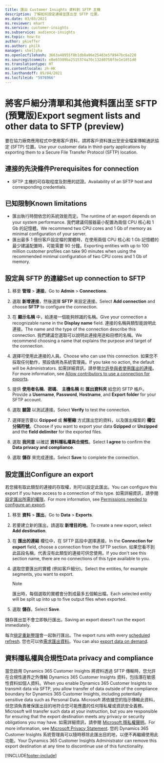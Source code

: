 ```yaml
---
title: 匯出 Customer Insights 資料到 SFTP 主機
description: 了解如何設定連接並匯出至 SFTP 位置。
ms.date: 03/03/2021
ms.reviewer: mhart
ms.service: customer-insights
ms.subservice: audience-insights
ms.topic: how-to
author: pkieffer
ms.author: philk
manager: shellyha
ms.openlocfilehash: 3663a48955f0b1db8a96e25403e5f8947bc6a220
ms.sourcegitcommit: e8e03309ba2515374a70c132d0758f3e1e1851d0
ms.translationtype: HT
ms.contentlocale: zh-HK
ms.lasthandoff: 05/04/2021
ms.locfileid: "5976966"
---
```

# <a name="export-segment-lists-and-other-data-to-sftp-preview"></a><span data-ttu-id="39863-103">將客戶細分清單和其他資料匯出至 SFTP (預覽版)</span><span class="sxs-lookup"><span data-stu-id="39863-103">Export segment lists and other data to SFTP (preview)</span></span>

<span data-ttu-id="39863-104">要在協力廠商應用程式中使用客戶資料，請將客戶資料匯出至安全檔案傳輸通訊協定 (SFTP) 位置。</span><span class="sxs-lookup"><span data-stu-id="39863-104">Use your customer data in third-party applications by exporting them to a Secure File Transfer Protocol (SFTP) location.</span></span>

## <a name="prerequisites-for-connection"></a><span data-ttu-id="39863-105">連接的先決條件</span><span class="sxs-lookup"><span data-stu-id="39863-105">Prerequisites for connection</span></span>

- <span data-ttu-id="39863-106">SFTP 主機的可存取程度及對應的認證。</span><span class="sxs-lookup"><span data-stu-id="39863-106">Availability of an SFTP host and corresponding credentials.</span></span>

## <a name="known-limitations"></a><span data-ttu-id="39863-107">已知限制</span><span class="sxs-lookup"><span data-stu-id="39863-107">Known limitations</span></span>

- <span data-ttu-id="39863-108">匯出執行時間依您的系統效能而定。</span><span class="sxs-lookup"><span data-stu-id="39863-108">The runtime of an export depends on your system performance.</span></span> <span data-ttu-id="39863-109">我們建議伺服器最小配置為兩個 CPU 核心和 1 Gb 的記憶體。</span><span class="sxs-lookup"><span data-stu-id="39863-109">We recommend two CPU cores and 1 Gb of memory as minimal configuration of your server.</span></span> 
- <span data-ttu-id="39863-110">匯出最多 1 億份客戶設定檔的實體時，在使用兩個 CPU 核心和 1 Gb 記憶體的最少建議配置時，可能需要 90 分鐘。</span><span class="sxs-lookup"><span data-stu-id="39863-110">Exporting entities with up to 100 million customer profiles can take 90 minutes when using the recommended minimal configuration of two CPU cores and 1 Gb of memory.</span></span> 

## <a name="set-up-connection-to-sftp"></a><span data-ttu-id="39863-111">設定與 SFTP 的連線</span><span class="sxs-lookup"><span data-stu-id="39863-111">Set up connection to SFTP</span></span>

1. <span data-ttu-id="39863-112">移至 **管理** > **連接**。</span><span class="sxs-lookup"><span data-stu-id="39863-112">Go to **Admin** > **Connections**.</span></span>

1. <span data-ttu-id="39863-113">選取 **新增連接**，然後選擇 **SFTP** 來設定連接。</span><span class="sxs-lookup"><span data-stu-id="39863-113">Select **Add connection** and choose **SFTP** to configure the connection.</span></span>

1. <span data-ttu-id="39863-114">在 **顯示名稱** 中，給連接一個能夠辨識的名稱。</span><span class="sxs-lookup"><span data-stu-id="39863-114">Give your connection a recognizable name in the **Display name** field.</span></span> <span data-ttu-id="39863-115">連接的名稱與類型能說明此連接。</span><span class="sxs-lookup"><span data-stu-id="39863-115">The name and the type of the connection describe this connection.</span></span> <span data-ttu-id="39863-116">我們建議您選取可以說明此連接用途和目標的名稱。</span><span class="sxs-lookup"><span data-stu-id="39863-116">We recommend choosing a name that explains the purpose and target of the connection.</span></span>

1. <span data-ttu-id="39863-117">選擇可使用此連接的人員。</span><span class="sxs-lookup"><span data-stu-id="39863-117">Choose who can use this connection.</span></span> <span data-ttu-id="39863-118">如果您不採取任何動作，預設值將為系統管理員。</span><span class="sxs-lookup"><span data-stu-id="39863-118">If you take no action, the default will be Administrators.</span></span> <span data-ttu-id="39863-119">如需詳細資訊，請參閱[允許參與者使用匯出的連接](connections.md#allow-contributors-to-use-a-connection-for-exports)。</span><span class="sxs-lookup"><span data-stu-id="39863-119">For more information, see [Allow contributors to use a connection for exports](connections.md#allow-contributors-to-use-a-connection-for-exports).</span></span>

1. <span data-ttu-id="39863-120">提供 **使用者名稱**、**密碼**、 **主機名稱** 和 **匯出資料夾** 給您的 SFTP 帳戶。</span><span class="sxs-lookup"><span data-stu-id="39863-120">Provide a **Username**, **Password**, **Hostname**, and **Export folder** for your SFTP account.</span></span>

1. <span data-ttu-id="39863-121">選取 **驗證** 以測試連接。</span><span class="sxs-lookup"><span data-stu-id="39863-121">Select **Verify** to test the connection.</span></span>

1. <span data-ttu-id="39863-122">選擇是否要以 **Gzipped** 或 **解壓縮** 方式匯出您的資料，以及匯出檔案的 **欄位分隔符號**。</span><span class="sxs-lookup"><span data-stu-id="39863-122">Choose if you want to export your data **Gzipped** or **Unzipped** and the **field delimiter** for the exported files.</span></span>

1. <span data-ttu-id="39863-123">選取 **我同意** 以確認 **資料隱私權與合規性**。</span><span class="sxs-lookup"><span data-stu-id="39863-123">Select **I agree** to confirm the **Data privacy and compliance**.</span></span>

1. <span data-ttu-id="39863-124">選取 **儲存** 來完成連接。</span><span class="sxs-lookup"><span data-stu-id="39863-124">Select **Save** to complete the connection.</span></span>

## <a name="configure-an-export"></a><span data-ttu-id="39863-125">設定匯出</span><span class="sxs-lookup"><span data-stu-id="39863-125">Configure an export</span></span>

<span data-ttu-id="39863-126">若您擁有取此類型的連接的存取權，則可以設定此匯出。</span><span class="sxs-lookup"><span data-stu-id="39863-126">You can configure this export if you have access to a connection of this type.</span></span> <span data-ttu-id="39863-127">如需詳細資訊，請參閱[設定匯出所需的權限](export-destinations.md#set-up-a-new-export)。</span><span class="sxs-lookup"><span data-stu-id="39863-127">For more information, see [Permissions needed to configure an export](export-destinations.md#set-up-a-new-export).</span></span>

1. <span data-ttu-id="39863-128">移至 **資料** > **匯出**。</span><span class="sxs-lookup"><span data-stu-id="39863-128">Go to **Data** > **Exports**.</span></span>

1. <span data-ttu-id="39863-129">若要建立新的匯出，請選取 **新增目的地**。</span><span class="sxs-lookup"><span data-stu-id="39863-129">To create a new export, select **Add destination**.</span></span>

1. <span data-ttu-id="39863-130">在 **匯出的連結** 欄位中，在 SFTP 區段中選擇連接。</span><span class="sxs-lookup"><span data-stu-id="39863-130">In the **Connection for export** field, choose a connection from the SFTP section.</span></span> <span data-ttu-id="39863-131">如果您看不到此區段名稱，代表沒有此類型的連接可供您使用。</span><span class="sxs-lookup"><span data-stu-id="39863-131">If you don't see this section name, there are no connections of this type available to you.</span></span>

1. <span data-ttu-id="39863-132">選取您要匯出的實體 (例如客戶細分)。</span><span class="sxs-lookup"><span data-stu-id="39863-132">Select the entities, for example segments, you want to export.</span></span>

   > [!NOTE]
   > <span data-ttu-id="39863-133">匯出時，每個選取的實體會分割成最多五個輸出檔。</span><span class="sxs-lookup"><span data-stu-id="39863-133">Each selected entity will be split up into up to five output files when exported.</span></span> 

1. <span data-ttu-id="39863-134">選取 **儲存**。</span><span class="sxs-lookup"><span data-stu-id="39863-134">Select **Save**.</span></span>

<span data-ttu-id="39863-135">儲存匯出並不會立即執行匯出。</span><span class="sxs-lookup"><span data-stu-id="39863-135">Saving an export doesn't run the export immediately.</span></span>

<span data-ttu-id="39863-136">每次[排定重新整理](system.md#schedule-tab)會一起執行匯出。</span><span class="sxs-lookup"><span data-stu-id="39863-136">The export runs with every [scheduled refresh](system.md#schedule-tab).</span></span> <span data-ttu-id="39863-137">您也可以依[需求匯出資料](export-destinations.md#run-exports-on-demand)。</span><span class="sxs-lookup"><span data-stu-id="39863-137">You can also [export data on demand](export-destinations.md#run-exports-on-demand).</span></span> 

## <a name="data-privacy-and-compliance"></a><span data-ttu-id="39863-138">資料隱私權與合規性</span><span class="sxs-lookup"><span data-stu-id="39863-138">Data privacy and compliance</span></span>

<span data-ttu-id="39863-139">當您啟用 Dynamics 365 Customer Insights 將資料透過 SFTP 傳輸時，您允許在合規性邊界之外傳輸 Dynamics 365 Customer Insights 資料，包括潛在敏感性資料如個人資料。</span><span class="sxs-lookup"><span data-stu-id="39863-139">When you enable Dynamics 365 Customer Insights to transmit data via SFTP, you allow transfer of data outside of the compliance boundary for Dynamics 365 Customer Insights, including potentially sensitive data such as Personal Data.</span></span> <span data-ttu-id="39863-140">Microsoft 將依據您的指示傳輸此資料，但您須負責確保匯出目的地符合您可能應盡的任何隱私權或資訊安全義務。</span><span class="sxs-lookup"><span data-stu-id="39863-140">Microsoft will transfer such data at your instruction, but you are responsible for ensuring that the export destination meets any privacy or security obligations you may have.</span></span> <span data-ttu-id="39863-141">如需詳細資訊，請參閱 [Microsoft 隱私權聲明](https://go.microsoft.com/fwlink/?linkid=396732)。</span><span class="sxs-lookup"><span data-stu-id="39863-141">For more information, see [Microsoft Privacy Statement](https://go.microsoft.com/fwlink/?linkid=396732).</span></span>
<span data-ttu-id="39863-142">您的 Dynamics 365 Customer Insights 系統管理員可以隨時移除此匯出目的地，以便不再繼續使用此功能。</span><span class="sxs-lookup"><span data-stu-id="39863-142">Your Dynamics 365 Customer Insights Administrator can remove this export destination at any time to discontinue use of this functionality.</span></span>

[!INCLUDE[footer-include](../includes/footer-banner.md)]
